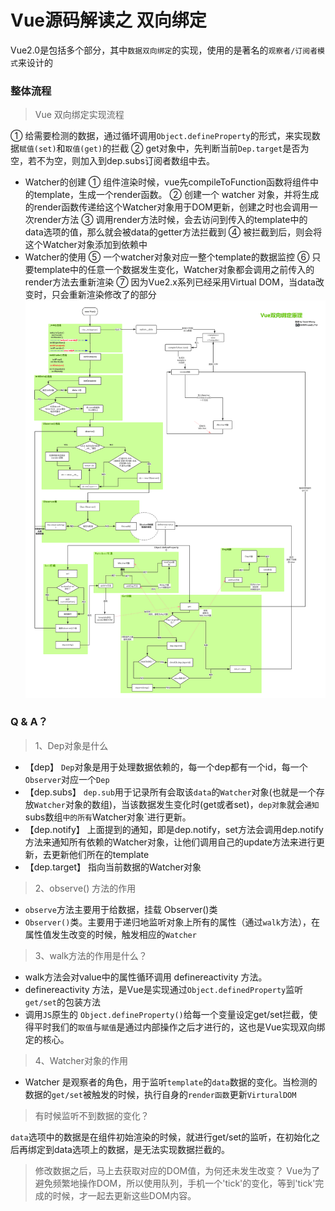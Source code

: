 # Vue源码解读之 双向绑定
Vue2.0是包括多个部分，其中`数据双向绑定`的实现，使用的是著名的`观察者/订阅者模式`来设计的
### 整体流程
> Vue 双向绑定实现流程

① 给需要检测的数据，通过循坏调用`Object.defineProperty`的形式，来实现数据`赋值(set)`和`取值(get)`的拦截
② get对象中，先判断当前`Dep.target`是否为空，若不为空，则加入到dep.subs订阅者数组中去。
* Watcher的创建
  ① 组件渲染时候，vue先compileToFunction函数将组件中的template，生成一个render函数。
  ② 创建一个 watcher 对象，并将生成的render函数传递给这个Watcher对象用于DOM更新，创建之时也会调用一次render方法
  ③ 调用render方法时候，会去访问到传入的template中的data选项的值，那么就会被data的getter方法拦截到
  ④ 被拦截到后，则会将这个Watcher对象添加到依赖中
* Watcher的使用
  ⑤ 一个watcher对象对应一整个template的数据监控
  ⑥ 只要template中的任意一个数据发生变化，Watcher对象都会调用之前传入的render方法去重新渲染
  ⑦ 因为Vue2.x系列已经采用Virtual DOM，当data改变时，只会重新渲染修改了的部分
![vue双向绑定流程](https://raw.githubusercontent.com/HXWfromDJTU/blog/master/vue/Vue%E5%8F%8C%E5%90%91%E7%BB%91%E5%AE%9A%E5%8E%9F%E7%90%86%E6%B5%81%E7%A8%8B%E5%9B%BE.png)
### Q & A？
> 1、Dep对象是什么

* 【dep】
`Dep`对象是用于处理数据依赖的，每一个dep都有一个id，每一个`Observer`对应一个`Dep`
* 【dep.subs】
 `dep.sub`用于记录所有会取该`data`的`Watcher`对象(也就是一个存放`Watcher`对象的数组)，当该数据发生变化时(get或者set)，`dep对象`就会`通知`subs数组`中的所有`Watcher对象`进行更新。
* 【dep.notify】
上面提到的通知，即是dep.notify，set方法会调用dep.notify方法来通知所有依赖的Watcher对象，让他们调用自己的update方法来进行更新，去更新他们所在的template
* 【dep.target】
   指向当前数据的Watcher对象
>2、observe() 方法的作用

* `observe`方法主要用于给数据，挂载 Observer()类
* `Observer()`类。主要用于递归地监听对象上所有的属性（通过`walk`方法），在属性值发生改变的时候，触发相应的`Watcher`
> 3、walk方法的作用是什么？

* walk方法会对value中的属性循环调用 definereactivity 方法。
* definereactivity 方法，是Vue是实现通过`Object.definedProperty`监听`get/set`的包装方法 
* 调用`JS`原生的 `Object.defineProperty()`给每一个变量设定get/set拦截，使得平时我们的`取值`与`赋值`是通过内部操作之后才进行的，这也是Vue实现双向绑定的核心。
>4、Watcher对象的作用

* Watcher 是观察者的角色，用于监听`template`的`data`数据的变化。当检测的数据的`get/set`被触发的时候，执行自身的`render函数`更新`VirturalDOM`
> 有时候监听不到数据的变化？

`data`选项中的数据是在组件初始渲染的时候，就进行get/set的监听，在初始化之后再绑定到data选项上的数据，是无法实现数据拦截的。
> 修改数据之后，马上去获取对应的DOM值，为何还未发生改变？
Vue为了避免频繁地操作DOM，所以使用队列，手机一个'tick'的变化，等到'tick'完成的时候，才一起去更新这些DOM内容。
